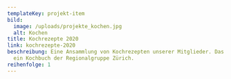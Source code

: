 ```yaml
---
templateKey: projekt-item
bild:
  image: /uploads/projekte_kochen.jpg
  alt: Kochen
title: Kochrezepte 2020
link: kochrezepte-2020
beschreibung: Eine Ansammlung von Kochrezepten unserer Mitglieder. Das Ziel ist
  ein Kochbuch der Regionalgruppe Zürich.
reihenfolge: 1
---
```

